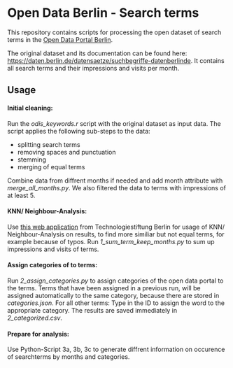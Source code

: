 # Open Data Berlin - Search terms

This repository contains scripts for processing the open dataset of search terms in the [Open Data Portal Berlin](https://daten.berlin.de).

The original dataset and its documentation can be found here: https://daten.berlin.de/datensaetze/suchbegriffe-datenberlinde. It contains all search terms and their impressions and visits per month.

## Usage

#### Initial cleaning:
Run the *odis_keywords.r* script with the original dataset as input data. The script applies the following sub-steps to the data:
- splitting search terms
- removing spaces and punctuation
- stemming
- merging of equal terms

Combine data from diffrent months if needed and add month attribute with *merge_all_months.py*. We also filtered the data to terms with impressions of at least 5.

#### KNN/ Neighbour-Analysis:
Use [this web application](https://lab.technologiestiftung-berlin.de/projects/csv-string-optimization/de/) from Technologiestiftung Berlin for usage of KNN/ Neighbour-Analysis on results, to find more similiar but not equal terms, for example because of typos.
Run *1_sum_term_keep_months.py* to sum up impressions and visits of terms.

#### Assign categories of to terms:
Run *2_assign_categories.py* to assign categories of the open data portal to the terms.
Terms that have been assigned in a previous run, will be assigned automatically to the same category, because there are stored in *categories.json*.
For all other terms: Type in the ID to assign the word to the appropriate category.
The results are saved immediately in *2_categorized.csv*.

#### Prepare for analysis:
Use Python-Script 3a, 3b, 3c to generate diffrent information on occurence of searchterms by months and categories.

